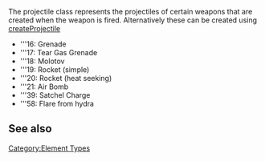 The projectile class represents the projectiles of certain weapons that are created when the weapon is fired. Alternatively these can be created using [createProjectile](/docs/createprojectile.md "wikilink")

-   '''16: Grenade
-   '''17: Tear Gas Grenade
-   '''18: Molotov
-   '''19: Rocket (simple)
-   '''20: Rocket (heat seeking)
-   '''21: Air Bomb
-   '''39: Satchel Charge
-   '''58: Flare from hydra

See also
--------

[Category:Element Types](/docs/category-element_types.md "wikilink")
